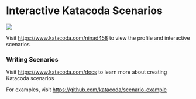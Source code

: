 # Interactive Katacoda Scenarios

[![](http://shields.katacoda.com/katacoda/ninad458/count.svg)](https://www.katacoda.com/ninad458 "Get your profile on Katacoda.com")

Visit https://www.katacoda.com/ninad458 to view the profile and interactive scenarios

### Writing Scenarios
Visit https://www.katacoda.com/docs to learn more about creating Katacoda scenarios

For examples, visit https://github.com/katacoda/scenario-example
